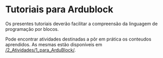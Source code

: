
# Tutoriais para Ardublock

Os presentes tutoriais deverão facilitar a compreensão da linguagem de programação por blocos.

Pode encontrar atividades destinadas a pôr em prática os conteudos aprendidos. As mesmas estão disponíveis em [/2_Atividades/1_para_ArduBlock/](https://github.com/ipleiria-robotics/iModBot/tree/master/2_Atividades/1_para_ArduBlock).
